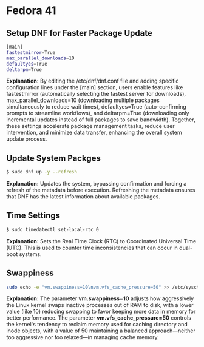 # Fedora 41

## Setup DNF for Faster Package Update

```bash
[main]
fastestmirror=True
max_parallel_downloads=10
defaultyes=True
deltarpm=True
```

**Explanation:** By editing the /etc/dnf/dnf.conf file and adding specific configuration lines under the [main] section, users enable features like fastestmirror (automatically selecting the fastest server for downloads), max_parallel_downloads=10 (downloading multiple packages simultaneously to reduce wait times), defaultyes=True (auto-confirming prompts to streamline workflows), and deltarpm=True (downloading only incremental updates instead of full packages to save bandwidth). Together, these settings accelerate package management tasks, reduce user intervention, and minimize data transfer, enhancing the overall system update process.

## Update System Packges

```bash
$ sudo dnf up -y --refresh
```

**Explanation:** Updates the system, bypassing confirmation and forcing a refresh of the metadata before execution. Refreshing the metadata ensures that DNF has the latest information about available packages.

## Time Settings

```bash
$ sudo timedatectl set-local-rtc 0
```

**Explanation:** Sets the Real Time Clock (RTC) to Coordinated Universal Time (UTC). This is used to counter time inconsistencies that can occur in dual-boot systems.

## Swappiness

```bash
sudo echo -e "vm.swappiness=10\nvm.vfs_cache_pressure=50" >> /etc/sysctl.conf
```
**Explanation:** The parameter **vm.swappiness=10** adjusts how aggressively the Linux kernel swaps inactive processes out of RAM to disk, with a lower value (like 10) reducing swapping to favor keeping more data in memory for better performance. The parameter **vm.vfs_cache_pressure=50** controls the kernel's tendency to reclaim memory used for caching directory and inode objects, with a value of 50 maintaining a balanced approach—neither too aggressive nor too relaxed—in managing cache memory.
